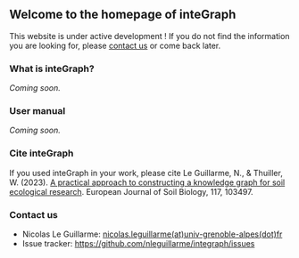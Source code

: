 ## Welcome to the homepage of inteGraph

This website is under active development ! If you do not find the information you are looking for, please [contact us](#contact-us) or come back later.

### What is inteGraph?

*Coming soon.*

### User manual

*Coming soon.*

### Cite inteGraph

If you used inteGraph in your work, please cite Le Guillarme, N., & Thuiller, W. (2023). [A practical approach to constructing a knowledge graph for soil ecological research](https://www.sciencedirect.com/science/article/abs/pii/S116455632300033X). European Journal of Soil Biology, 117, 103497.

### Contact us

- Nicolas Le Guillarme: [nicolas.leguillarme(at)univ-grenoble-alpes(dot)fr](nicolas.leguillarme@univ-grenoble-alpes.fr)
- Issue tracker: https://github.com/nleguillarme/integraph/issues
